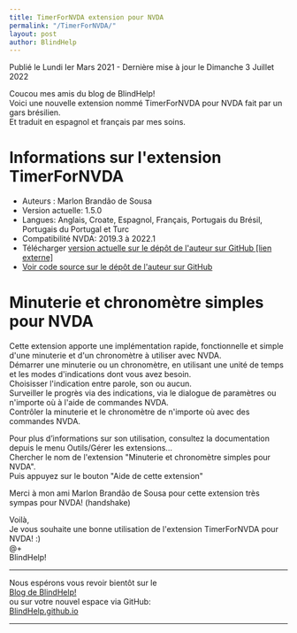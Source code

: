 ```yaml
---
title: TimerForNVDA extension pour NVDA
permalink: "/TimerForNVDA/"
layout: post
author: BlindHelp
---
```


<footer>Publié le Lundi Ier Mars 2021 - Dernière mise à jour le Dimanche 3 Juillet 2022</footer>


Coucou mes amis du blog de BlindHelp!    
Voici une nouvelle extension nommé TimerForNVDA pour NVDA fait  par un gars brésilien.    
Et traduit en espagnol et français par mes soins.    

# Informations sur l'extension TimerForNVDA #

* Auteurs : Marlon Brandão de Sousa
* Version actuelle: 1.5.0
* Langues: Anglais, Croate, Espagnol, Français, Portugais du Brésil, Portugais du Portugal et Turc
* Compatibilité NVDA: 2019.3 à 2022.1
* Télécharger [version actuelle sur le dépôt de l'auteur sur GitHub [lien externe]](https://github.com/marlon-sousa/TimerForNVDA/releases/download/1.5.0/TimerForNVDA-1.5.0.nvda-addon)
* [Voir code source sur le dépôt de l'auteur sur GitHub](https://github.com/marlon-sousa/TimerForNVDA)

# Minuterie et chronomètre simples pour NVDA #

Cette extension apporte une implémentation rapide, fonctionnelle et simple d'une minuterie et d'un chronomètre à utiliser avec NVDA.    
Démarrer une minuterie ou un chronomètre, en utilisant une unité de temps et les modes d'indications dont vous avez besoin.    
Choisisser l'indication entre parole, son ou aucun.    
Surveiller le progrès via des indications, via le dialogue de paramètres ou n'importe où à l'aide de commandes NVDA.    
Contrôler la minuterie et le chronomètre de n'importe où avec des commandes NVDA.    

Pour plus d’informations sur son utilisation, consultez la documentation depuis le menu Outils/Gérer les extensions...    
Chercher le nom de l'extension "Minuterie et chronomètre simples pour NVDA".    
Puis appuyez sur le bouton "Aide de cette extension"    

Merci à mon ami Marlon Brandão de Sousa pour cette extension très sympas pour NVDA! (handshake)    

Voilà,    
Je vous souhaite une bonne utilisation de l'extension TimerForNVDA pour NVDA! :)    
@+    
BlindHelp!    

---

Nous espérons vous revoir bientôt sur le      
[Blog de BlindHelp!](http://blindhelp.blogspot.fr/)                    
ou sur  votre nouvel espace via GitHub:                     
[BlindHelp.github.io](https://blindhelp.github.io)                    

---